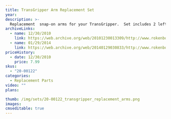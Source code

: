 ```yaml
---
title: TransGripper Arm Replacement Set
year:
description: >-
  Replacement  snap-on arms for your TransGripper.  Set includes 2 left and 2 right snap-on arms. Color: Yellow.
archiveLinks:
  - name: 12/30/2010
    link: https://web.archive.org/web/20101230013309/http://www.rokenbok.com/estore/spare-parts/transgripper-arm-replacment-set
  - name: 01/29/2014
    link: https://web.archive.org/web/20140129030833/http://www.rokenbok.com/shop/spare-parts/transgripper-arm-replacment-set
priceHistory:
  - date: 12/30/2010
    price: 7.99
skus:
  - "20-00122"
categories: 
  - Replacement Parts
video: ""
plans:

thumb: /img/sets/20-00122_transgripper_replacement_arms.png
images:
cmseditable: true
---
```

